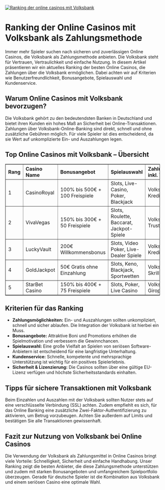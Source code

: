 [![Ranking der online casinos mit Volksbank](https://123-caf.pages.dev/gitsignup.png)](https://vrmoo.ru/Bt82HjjY)

<h1>Ranking der Online Casinos mit Volksbank als Zahlungsmethode</h1> <p>Immer mehr Spieler suchen nach sicheren und zuverlässigen Online Casinos, die Volksbank als Zahlungsmethode anbieten. Die Volksbank steht für Vertrauen, Vertraulichkeit und einfache Nutzung. In diesem Artikel präsentieren wir ein aktuelles Ranking der besten Online Casinos, die Zahlungen über die Volksbank ermöglichen. Dabei achten wir auf Kriterien wie Benutzerfreundlichkeit, Bonusangebote, Spielauswahl und Kundenservice.</p>  <h2>Warum Online Casinos mit Volksbank bevorzugen?</h2> <p>Die Volksbank gehört zu den bedeutendsten Banken in Deutschland und bietet ihren Kunden ein hohes Maß an Sicherheit bei Online-Transaktionen. Zahlungen über Volksbank-Online-Banking sind direkt, schnell und ohne zusätzliche Gebühren möglich. Für viele Spieler ist dies entscheidend, da sie Wert auf unkomplizierte Ein- und Auszahlungen legen.</p>  <h2>Top Online Casinos mit Volksbank – Übersicht</h2> <table border="1" cellpadding="8" cellspacing="0" style="border-collapse: collapse; width: 100%; text-align: left;">   <thead>     <tr>       <th>Rang</th>       <th>Casino Name</th>       <th>Bonusangebot</th>       <th>Spielauswahl</th>       <th>Zahlungsmethoden inkl. Volksbank</th>       <th>Kundenservice</th>     </tr>   </thead>   <tbody>     <tr>       <td>1</td>       <td>CasinoRoyal</td>       <td>100% bis 500€ + 100 Freispiele</td>       <td>Slots, Live-Casino, Poker, Blackjack</td>       <td>Volksbank, Sofort, Kreditkarte, PayPal</td>       <td>24/7 Live-Chat & Telefon</td>     </tr>     <tr>       <td>2</td>       <td>VivaVegas</td>       <td>150% bis 300€ + 50 Freispiele</td>       <td>Slots, Roulette, Baccarat, Jackpot-Spiele</td>       <td>Volksbank, Giropay, Trustly</td>       <td>E-Mail Antwortzeit < 1 Stunde</td>     </tr>     <tr>       <td>3</td>       <td>LuckyVault</td>       <td>200€ Willkommensbonus</td>       <td>Slots, Video Poker, Live-Dealer Spiele</td>       <td>Volksbank, Kreditkarte, Neteller</td>       <td>Live-Chat 12h/Tag</td>     </tr>     <tr>       <td>4</td>       <td>GoldJackpot</td>       <td>50€ Gratis ohne Einzahlung</td>       <td>Slots, Keno, Blackjack, Sportwetten</td>       <td>Volksbank, Sofort, Skrill</td>       <td>Telefonischer Support 9-22 Uhr</td>     </tr>     <tr>       <td>5</td>       <td>StarBet Casino</td>       <td>150% bis 400€ + 75 Freispiele</td>       <td>Slots, Poker, Live Casino</td>       <td>Volksbank, PayPal, Giropay</td>       <td>24/7 Support per Chat & Mail</td>     </tr>   </tbody> </table>  <h2>Kriterien für das Ranking</h2> <ul>   <li><strong>Zahlungsmöglichkeiten:</strong> Ein- und Auszahlungen sollten unkompliziert, schnell und sicher ablaufen. Die Integration der Volksbank ist hierbei ein Muss.</li>   <li><strong>Bonusangebote:</strong> Attraktive Boni und Promotions erhöhen die Spielmotivation und verbessern die Gewinnchancen.</li>   <li><strong>Spielauswahl:</strong> Eine große Vielfalt an Spielen von seriösen Software-Anbietern ist entscheidend für eine langfristige Unterhaltung.</li>   <li><strong>Kundenservice:</strong> Schnelle, kompetente und mehrsprachige Unterstützung ist wichtig für ein positives Spielerlebnis.</li>   <li><strong>Sicherheit & Lizenzierung:</strong> Die Casinos sollten über eine gültige EU-Lizenz verfügen und höchste Sicherheitsstandards einhalten.</li> </ul>  <h2>Tipps für sichere Transaktionen mit Volksbank</h2> <p>Beim Einzahlen und Auszahlen mit der Volksbank sollten Nutzer stets auf eine verschlüsselte Verbindung (SSL) achten. Zudem empfiehlt es sich, für das Online Banking eine zusätzliche Zwei-Faktor-Authentifizierung zu aktivieren, um Betrug vorzubeugen. Achten Sie außerdem auf Limits und bestätigen Sie alle Transaktionen gewissenhaft.</p>  <h2>Fazit zur Nutzung von Volksbank bei Online Casinos</h2> <p>Die Verwendung der Volksbank als Zahlungsmittel in Online Casinos bringt viele Vorteile: Schnelligkeit, Sicherheit und einfache Handhabung. Unser Ranking zeigt die besten Anbieter, die diese Zahlungsmethode unterstützen und zudem mit starken Bonusangeboten und umfangreichem Spielportfolio überzeugen. Gerade für deutsche Spieler ist die Kombination aus Volksbank und einem seriösen Casino eine optimale Wahl.</p>